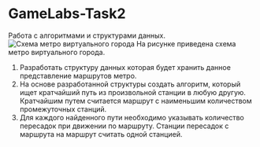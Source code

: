 # GameLabs-Task2

Работа с алгоритмами и структурами данных.
![Схема метро виртуального города](https://ibb.co/qr9T75n)
На рисунке приведена схема метро виртуального города.
1) Разработать структуру данных которая будет хранить данное представление маршрутов метро.
2) На основе разработанной структуры создать алгоритм, который ищет кратчайший путь из произвольной станции в любую другую. Кратчайшим путем считается маршрут с наименьшим количеством промежуточных станций.
3) Для каждого найденного пути необходимо указывать количество пересадок при движении по маршруту.
Станции пересадок с маршрута на маршрут считать одной станцией. 
